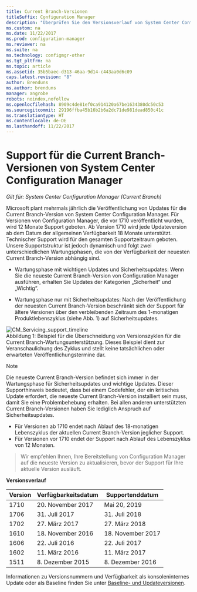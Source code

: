 ```yaml
---
title: Current Branch-Versionen
titleSuffix: Configuration Manager
description: "Überprüfen Sie den Versionsverlauf von System Center Configuration Manager, und erfahren Sie mehr über die Phasen des angebotenen Diensts."
ms.custom: na
ms.date: 11/22/2017
ms.prod: configuration-manager
ms.reviewer: na
ms.suite: na
ms.technology: configmgr-other
ms.tgt_pltfrm: na
ms.topic: article
ms.assetid: 35b5baec-d313-46aa-9d14-c443aa0d6c09
caps.latest.revision: "8"
author: Brenduns
ms.author: brenduns
manager: angrobe
robots: noindex,nofollow
ms.openlocfilehash: 8909c4de81ef0ca914120a67be1634380dc50c53
ms.sourcegitcommit: 29196ffba45b16b2b6a2dc71de981dead850c41c
ms.translationtype: HT
ms.contentlocale: de-DE
ms.lasthandoff: 11/22/2017
---
```

# <a name="support-for-system-center-configuration-manager-current-branch-versions"></a>Support für die Current Branch-Versionen von System Center Configuration Manager

*Gilt für: System Center Configuration Manager (Current Branch)*

Microsoft plant mehrmals jährlich die Veröffentlichung von Updates für die Current Branch-Version von System Center Configuration Manager. Für Versionen von Configuration Manager, die vor 1710 veröffentlicht wurden, wird 12 Monate Support geboten. Ab Version 1710 wird jede Updateversion ab dem Datum der allgemeinen Verfügbarkeit 18 Monate unterstützt. Technischer Support wird für den gesamten Supportzeitraum geboten. Unsere Supportstruktur ist jedoch dynamisch und folgt zwei unterschiedlichen Wartungsphasen, die von der Verfügbarkeit der neuesten Current Branch-Version abhängig sind.  

-   Wartungsphase mit wichtigen Updates und Sicherheitsupdates: Wenn Sie die neueste Current Branch-Version von Configuration Manager ausführen, erhalten Sie Updates der Kategorien „Sicherheit“ und „Wichtig“.  

-   Wartungsphase nur mit Sicherheitsupdates: Nach der Veröffentlichung der neuesten Current Branch-Version beschränkt sich der Support für ältere Versionen über den verbleibenden Zeitraum des 1-monatigen Produktlebenszyklus (siehe Abb. 1) auf Sicherheitsupdates.  

 ![CM_Servicing_support_timeline](media/CM_Servicing_support_timeline1.png "CM_Servicing_support_timeline")  
Abbildung 1: Beispiel für die Überschneidung von Versionszyklen für die Current Branch-Wartungsunterstützung. Dieses Beispiel dient zur Veranschaulichung des Zyklus und stellt keine tatsächlichen oder erwarteten Veröffentlichungstermine dar.

> [!NOTE]  
>  Die neueste Current Branch-Version befindet sich immer in der Wartungsphase für Sicherheitsupdates und wichtige Updates. Dieser Supporthinweis bedeutet, dass bei einem Codefehler, der ein kritisches Update erfordert, die neueste Current Branch-Version installiert sein muss, damit Sie eine Problembehebung erhalten. Bei allen anderen unterstützten Current Branch-Versionen haben Sie lediglich Anspruch auf Sicherheitsupdates.
> - Für Versionen ab 1710 endet nach Ablauf des 18-monatigen Lebenszyklus der aktuellen Current Branch-Version jeglicher Support.
> - Für Versionen vor 1710 endet der Support nach Ablauf des Lebenszyklus von 12 Monaten.

> Wir empfehlen Ihnen, Ihre Bereitstellung von Configuration Manager auf die neueste Version zu aktualisieren, bevor der Support für Ihre aktuelle Version ausläuft.

 **Versionsverlauf**  

|Version |Verfügbarkeitsdatum |Supportenddatum|  
|-------------|-----------------------|----------------------|  
|1710|20. November 2017|Mai 20, 2019 |
|1706|31. Juli 2017|31. Juli 2018|
|1702|27. März 2017|27. März 2018|
|1610|18. November 2016|18. November 2017|
|1606|22. Juli 2016| 22. Juli 2017|
|1602|11. März 2016|11. März 2017|
|1511|8. Dezember 2015|8. Dezember 2016|  




Informationen zu Versionsnummern und Verfügbarkeit als konsoleninternes Update oder als Baseline finden Sie unter [Baseline- und Updateversionen](/sccm/core/servers/manage/updates#a-namebkmkbaselinesa-baseline-and-update-versions).
